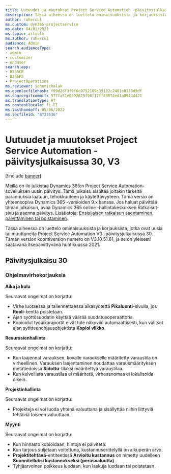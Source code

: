 ```yaml
---
title: Uutuudet ja muutokset Project Service Automation -päivitysjulkaisussa 30, V3
description: Tässä aiheessa on luettelo ominaisuuksista ja korjauksista, jotka ovat käytettävissä Project Service Automation -päivitysjulkaisussa 30, V3.
author: ruhercul
ms.custom: dyn365-projectservice
ms.date: 04/01/2021
ms.topic: article
ms.author: ruhercul
audience: Admin
search.audienceType:
- admin
- customizer
- enduser
search.app:
- D365CE
- D365PS
- ProjectOperations
ms.reviewer: johnmichalak
ms.openlocfilehash: f99d2df3f9f6c0752109c39132c2401e0130d5df
ms.sourcegitcommit: 577fa51e0892625f98f17ff39874ed1a09444421
ms.translationtype: HT
ms.contentlocale: fi-FI
ms.lasthandoff: 05/06/2022
ms.locfileid: "8723536"
---
```

# <a name="whats-new-or-changed-in-project-service-automation-update-release-30-v3"></a>Uutuudet ja muutokset Project Service Automation -päivitysjulkaisussa 30, V3

[!include [banner](../includes/psa-now-project-operations.md)]

Meillä on ilo julkistaa Dynamics 365:n Project Service Automation-sovelluksen uusin päivitys. Tämä julkaisu sisältää joitakin tärkeitä parannuksia laatuun, tehokkuuteen ja käytettävyyteen. Tämä versio on yhteensopiva Dynamics 365 -versioiden 9.x kanssa. Jos haluat päivittää tämän julkaisun, avaa Dynamics 365 online -hallintakeskuksen Ratkaisut-sivu ja asenna päivitys. Lisätietoja: [Ensisijaisen ratkaisun asentaminen, päivittäminen tai poistaminen](/power-platform/admin/install-remove-preferred-solution).

Tässä aiheessa on luettelo ominaisuuksista ja korjauksista, jotka ovat uusia tai muuttuneita Project Service Automation V3 -päivitysjulkaisussa 30. Tämän version koontiversion numero on V3.10.51.61, ja se on yleisesti saatavana itsepäivittyvänä huhtikuussa 2021.

## <a name="update-release-30"></a>Päivitysjulkaisu 30

### <a name="bug-fixes"></a>Ohjelmavirhekorjauksia

**Aika ja kulu**

Seuraavat ongelmat on korjattu:

- Virhe luotaessa ja tallennettaessa aikasyötettä **Pikaluonti**-sivulla, jos **Rooli**-kenttä poistetaan.
- Ajan syöttösuodatin käyttää väärää suodatusoperaattoria.
- Kopioidut työaikaraportit eivät tule näkyviin automaattisesti, kun valitset ajan syötteenohjausobjektista **Kopioi viikko**.

**Resurssienhallinta**

Seuraavat ongelmat on korjattu:

- Kun laajennat varauksen, kovalle varaukselle määritetty varaustila on virheellinen. Varauksen laajentaminen noudattaa varausmäärityksen metatiedoissa **Sidottu**-tilaksi määritettyä varaustilaa.
- Kun kelvollista varaustilaa ei määritetä, virhesanomaa ei lokalisoida oikein.

**Projektinhallinta**

Seuraavat ongelmat on korjattu:

- Projekteja ei voi luoda yhtenä valuuttana ja sisällyttää niihin liittyviä tehtäviä toiseen valuuttaan.

**Myynti**

Seuraavat ongelmat on korjattu:

- Kun hinnasto kopioidaan, hintoja ei päivitetä.
- Kun tarjous suljetaan voitettuna, kustannuserittelyllä on alkuperän arvo.
- **Projektitehtävä**-entiteetissä **Arvioitu kustannus** on nimetty uudelleen **Suunnitelluksi kustannukseksi (perusvaluutta)** .
- Tyhjäarvoinen poikkeus luodaan, kun laskuja luodaan tai poistetaan.
